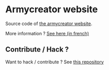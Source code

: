 Armycreator website 
==========================

Source code of [the armycreator website](https://www.armycreator.net).

More information ? [See here (in french)](https://www.armycreator.net/forum/viewtopic.php?f=4&t=6869)

## Contribute / Hack ?
Want to hack / contribute ? See [this repository](https://github.com/armycreator/containers)
